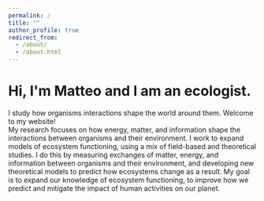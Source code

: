 ```yaml
---
permalink: /
title: ""
author_profile: true
redirect_from:
  - /about/
  - /about.html
---
```


# Hi, I'm Matteo and I am an ecologist.
I study how organisms interactions shape the world around them. Welcome to my website!
<br>
My research focuses on how energy, matter, and information shape the interactions between organisms and their environment. I work to expand models of ecosystem functioning, using a mix of field-based and theoretical studies. I do this by measuring exchanges of matter, energy, and information between organisms and their environment, and developing new theoretical models to predict how ecosystems change as a result. My goal is to expand our knowledge of ecosystem functioning, to improve how we predict and mitigate the impact of human activities on our planet.
